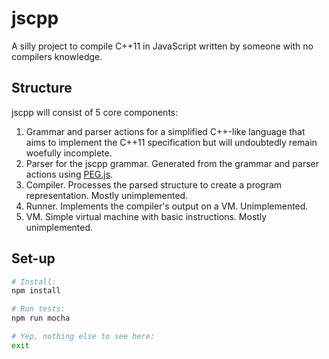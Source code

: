 # jscpp

A silly project to compile C++11 in JavaScript written by someone with no compilers knowledge.

## Structure

jscpp will consist of 5 core components:

1. Grammar and parser actions for a simplified C++-like language that aims to implement the C++11 specification but will
   undoubtedly remain woefully incomplete.
2. Parser for the jscpp grammar. Generated from the grammar and parser actions using
   [PEG.js](https://github.com/pegjs/pegjs).
3. Compiler. Processes the parsed structure to create a program representation. Mostly unimplemented.
4. Runner. Implements the compiler's output on a VM. Unimplemented.
5. VM. Simple virtual machine with basic instructions. Mostly unimplemented.

## Set-up

```sh
# Install:
npm install

# Run tests:
npm run mocha

# Yep, nothing else to see here:
exit
```
